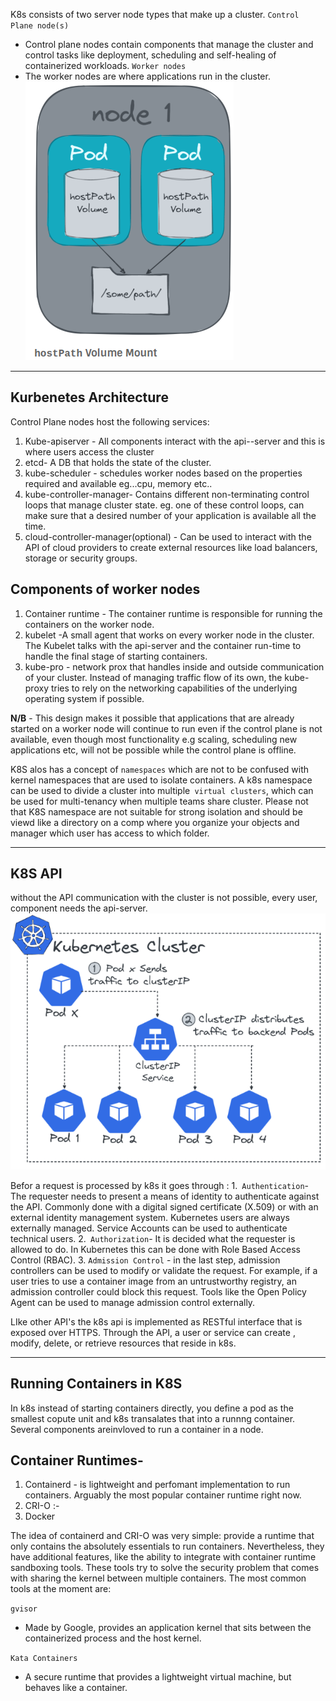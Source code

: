 K8s consists of two server node types that make up a cluster.
`Control Plane node(s)`
- Control plane nodes contain components that manage the cluster and control tasks like deployment, scheduling and self-healing of containerized workloads.
`Worker nodes`
- The worker nodes are where applications run in the cluster.
  ![volume](/Images/volume.png)

___
Kurbenetes Architecture
-
Control Plane nodes host the following services:
1. Kube-apiserver - All components interact with the api--server and this is where users access the cluster
2. etcd-  A DB that holds the state of the cluster.
3. kube-scheduler -  schedules worker nodes based on the properties required and available eg...cpu, memory etc..
4. kube-controller-manager- Contains different non-terminating control loops that manage cluster state. eg. one of these control loops, can make sure that a desired number of your application is available all the time.
5. cloud-controller-manager(optional) - Can be used to interact with the API of cloud providers to create external resources like load balancers, storage or security groups. 

Components of worker nodes
-
1. Container runtime - The container runtime is responsible for running the containers on the worker node.
2. kubelet -A small agent that works on every worker node in the cluster. The Kubelet talks with the api-server and the container run-time to handle the final stage of starting containers.
3. kube-pro - network prox that handles inside and outside communication of your cluster. Instead of managing traffic flow of its own, the kube-proxy tries to rely on the networking capabilities of the underlying operating system if possible.

**N/B** -  This design makes it possible that applications that are already started on a worker node will continue to run even if the control plane is not available, even though most functionality e.g scaling, scheduling new applications etc, will not be possible while the control plane is offline. 

K8S alos has a concept of `namespaces` which are not to be confused with kernel namespaces that are used to isolate containers.
A k8s namespace can be used to divide a cluster into multiple` virtual clusters`, which can be used for multi-tenancy when multiple teams share cluster. Please not that K8S namespace are not suitable for strong isolation and should be viewd like a directory on a comp where you organize your objects and manager which user has access to which folder.
____

K8S API
-
without the API communication with the cluster is not possible, every user, component needs the api-server.
![K8S_CLUSTER](/Images/k8s_cluster.png)

Befor a request is processed by k8s it goes through : 
1.` Authentication`- The requester needs to present a means of identity to authenticate against the API. Commonly done with a digital signed certificate (X.509) or with an external identity management system. Kubernetes users are always externally managed. Service Accounts can be used to authenticate technical users.
2.` Authorization`- It is decided what the requester is allowed to do. In Kubernetes this can be done with Role Based Access Control (RBAC).
3. `Admission Control` - in the last step, admission controllers can be used to modify or validate the request. For example, if a user tries to use a container image from an untrustworthy registry, an admission controller could block this request. Tools like the Open Policy Agent can be used to manage admission control externally.

LIke other API's the k8s api is implemented as RESTful interface that is exposed over HTTPS. 
Through the API, a user or service can create , modify, delete, or retrieve resources that reside in  k8s.

___
Running Containers in K8S
-
In k8s instead of starting containers directly, you define a pod as the smallest copute unit and k8s transalates that into a runnng container.
Several components areinvloved to run a container in a node.

Container Runtimes-
-
1. Containerd - is lightweight and perfomant implementation to run containers. Arguably the most popular container runtime right now.
2. CRI-O :- 
3. Docker

The idea of containerd and CRI-O was very simple: provide a runtime that only contains the absolutely essentials to run containers. Nevertheless, they have additional features, like the ability to integrate with container runtime sandboxing tools. These tools try to solve the security problem that comes with sharing the kernel between multiple containers. The most common tools at the moment are:

`gvisor`
- Made by Google, provides an application kernel that sits between the containerized process and the host kernel.
  
`Kata Containers`
- A secure runtime that provides a lightweight virtual machine, but behaves like a container.
